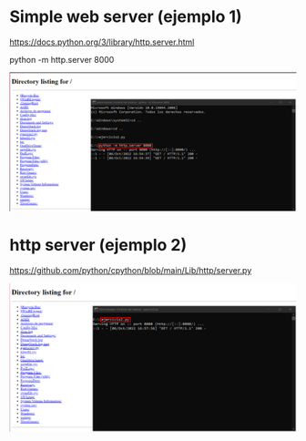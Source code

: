 # Simple web server (ejemplo 1)
https://docs.python.org/3/library/http.server.html

python -m http.server 8000

![imagen1](Tema0/ejemplo1.png)

# http server (ejemplo 2)
https://github.com/python/cpython/blob/main/Lib/http/server.py

![imagen2](Tema0/ejemplo2.png)


